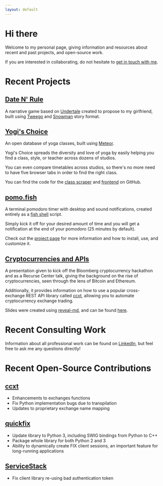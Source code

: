 ```yaml
---
layout: default
---
```


# Hi there

Welcome to my personal page, giving information and resources about recent and
past projects, and open-source work.

If you are interested in collaborating, do not hesitate to <a href="mailto:{{ site.email }}">get in touch with me</a>.

# Recent Projects

## [Date N' Rule](https://datenrule.com)

A narrative game based on [Undertale](https://undertale.com/) created to propose
to my girlfriend, built using [Tweego](https://www.motoslave.net/tweego/) and
[Snowman](https://videlais.github.io/snowman/2/) story format.

## [Yogi's Choice](http://yogischoice.co)

An open database of yoga classes, built using [Meteor](https://www.meteor.com/).

Yogi's Choice spreads the diversity and love of yoga by easily helping you find
a class, style, or teacher across dozens of studios.

You can even compare timetables across studios, so there's no more need to have
five browser tabs in order to find the right class.

You can find the code for the [class scraper](https://github.com/joncinque/class-scraper) 
and [frontend](https://github.com/joncinque/aggregate-class-calendar) on GitHub.

## [pomo.fish](https://github.com/joncinque/pomo.fish)

A terminal pomodoro timer with desktop and sound notifications, created 
entirely as a [fish shell](https://fishshell.com/) script.

Simply kick it off for your desired amount of time and you will get a 
notification at the end of your pomodoro (25 minutes by default).

Check out the [project page](https://github.com/joncinque/pomo.fish) for more 
information and how to install, use, and customize it.

## [Cryptocurrencies and APIs](/cryptocurrency)

A presentation given to kick off the Bloomberg cryptocurrency hackathon and as 
a Recurse Center talk, giving the background on the rise of cryptocurrencies,
seen through the lens of Bitcoin and Ethereum.

Additionally, it provides information on how to use a popular cross-exchange
REST API library called [ccxt](https://github.com/ccxt/ccxt), allowing you to
automate cryptocurrency exchange trading.

Slides were created using [reveal-md](https://github.com/webpro/reveal-md), and
can be found [here](/cryptocurrency).

# Recent Consulting Work

Information about all professional work can be found on 
[LinkedIn](https://www.linkedin.com/in/joncinque/), but feel free to ask me any
questions directly!

# Recent Open-Source Contributions

## [ccxt](https://github.com/ccxt/ccxt)

* Enhancements to exchanges functions
* Fix Python implementation bugs due to transpilation
* Updates to proprietary exchange name mapping

## [quickfix](http://www.quickfixengine.org/)

* Update library to Python 3, including SWIG bindings from Python to C++
* Package whole library for both Python 2 and 3
* Ability to dynamically create FIX client sessions, an important feature for
long-running applications

## [ServiceStack](https://servicestack.net/)

* Fix client library re-using bad authentication token
